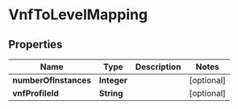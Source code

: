 
# VnfToLevelMapping

## Properties
Name | Type | Description | Notes
------------ | ------------- | ------------- | -------------
**numberOfInstances** | **Integer** |  |  [optional]
**vnfProfileId** | **String** |  |  [optional]



